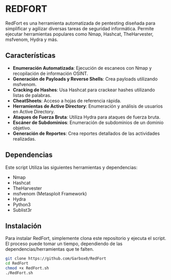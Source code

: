 # REDFORT

RedFort es una herramienta automatizada de pentesting diseñada para simplificar y agilizar diversas tareas de seguridad informática. Permite ejecutar herramientas populares como Nmap, Hashcat, TheHarvester, msfvenom, Hydra y más.

## Características

- **Enumeración Automatizada**: Ejecución de escaneos con Nmap y recopilación de información OSINT.
- **Generación de Payloads y Reverse Shells**: Crea payloads utilizando msfvenom.
- **Cracking de Hashes**: Usa Hashcat para crackear hashes utilizando listas de palabras.
- **CheatSheets**: Acceso a hojas de referencia rápida.
- **Herramientas de Active Directory**: Enumeración y análisis de usuarios en Active Directory.
- **Ataques de Fuerza Bruta**: Utiliza Hydra para ataques de fuerza bruta.
- **Escáner de Subdominios**: Enumeración de subdominios de un dominio objetivo.
- **Generación de Reportes**: Crea reportes detallados de las actividades realizadas.

## Dependencias

Este script Utiliza las siguientes herramientas y dependencias:
  - Nmap
  - Hashcat
  - TheHarvester
  - msfvenom (Metasploit Framework)
  - Hydra
  - Python3
  - Sublist3r

## Instalación

Para instalar RedFort, simplemente clona este repositorio y ejecuta el script. 
El proceso puede tomar un tiempo, dependiendo de las dependencias/herramientas que te falten.

```bash
git clone https://github.com/Garbox0/RedFort
cd RedFort
chmod +x RedFort.sh
./RedFort.sh
